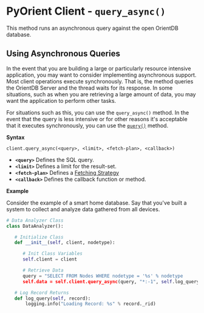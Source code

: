 # PyOrient Client - `query_async()`

This method runs an asynchronous query against the open OrientDB database. 


## Using Asynchronous Queries

In the event that you are building a large or particularly resource intensive application, you may want to consider implementing asynchronous support.  Most client operations execute synchronously.  That is, the method queries the OrientDB Server and the thread waits for its response.  In some situations, such as when you are retrieving a large amount of data, you may want the application to perform other tasks.  

For situations such as this, you can use the `query_async()` method.  In the event that the query is less intensive or for other reasons it's acceptable that it executes synchronously, you can use the [`query()`](PyOrient-Client-Query.md) method.

**Syntax**

```
client.query_async(<query>, <limit>, <fetch-plan>, <callback>)
```

- **`<query>`** Defines the SQL query.
- **`<limit>`** Defines a limit for the result-set.
- **`<fetch-plan>`** Defines a [Fetching Strategy](Fetching-Strategy.md)
- **`<callback>`** Defines the callback function or method.

**Example**

Consider the example of a smart home database.  Say that you've built a system to collect and analyze data gathered from all devices.

```py
# Data Analyzer Class
class DataAnalyzer():

   # Initialize Class
   def __init__(self, client, nodetype):

      # Init Class Variables
      self.client = client

      # Retrieve Data
      query = "SELECT FROM Nodes WHERE nodetype = '%s' % nodetype
      self.data = self.client.query_async(query, "*:-1", self.log_query)

   # Log Record Returns
   def log_query(self, record):
       logging.info("Loading Record: %s" % record._rid)
```
```
